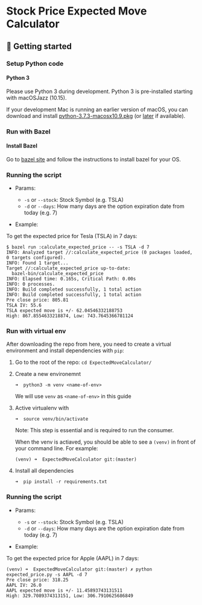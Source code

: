 # Stock Price Expected Move Calculator

## :rocket: Getting started

### <a name="python_code"></a> Setup Python code

#### <a name="python_3"></a> Python 3

Please use Python 3 during development.
Python 3 is pre-installed starting with macOSJazz (10.15).

If your development Mac is running an earlier version of macOS, you can download and install [python-3.7.3-macosx10.9.pkg](https://www.python.org/ftp/python/3.7.3/python-3.7.3-macosx10.9.pkg) (or [later](https://www.python.org/ftp/python/) if available).

### Run with Bazel

#### <a name="install_bazel"></a> Install Bazel

Go to [bazel site](https://docs.bazel.build/versions/master/install.html) and
follow the instructions to install bazel for your OS.

### Running the script

- Params:

  - `-s` or `--stock`: Stock Symbol (e.g. TSLA)
  - `-d` or `--days`: How many days are the option expiration date from today (e.g. 7)

- Example:

To get the expected price for Tesla (TSLA) in 7 days:

```
$ bazel run :calculate_expected_price -- -s TSLA -d 7
INFO: Analyzed target //:calculate_expected_price (0 packages loaded, 0 targets configured).
INFO: Found 1 target...
Target //:calculate_expected_price up-to-date:
  bazel-bin/calculate_expected_price
INFO: Elapsed time: 0.165s, Critical Path: 0.00s
INFO: 0 processes.
INFO: Build completed successfully, 1 total action
INFO: Build completed successfully, 1 total action
Pre close price: 805.81
TSLA IV: 55.6
TSLA expected move is +/- 62.04546332188753
High: 867.8554633218874, Low: 743.7645366781124
```

### Run with virtual env

After downloading the repo from here, you need to create a virtual environment and install dependencies with `pip`:

1.  Go to the root of the repo: `cd ExpectedMoveCalculator/`

2.  Create a new environemnt

    ```
    ➜  python3 -m venv <name-of-env>
    ```

    We will use `venv` as `<name-of-env>` in this guide

3.  Active virtualenv with

    ```
    ➜  source venv/bin/activate
    ```

    Note: This step is essential and is required to run the consumer.

    When the venv is actiaved, you should be able to see a `(venv)` in front of your command line. For example:

        (venv) ➜  ExpectedMoveCalculator git:(master)

4.  Install all dependencies
    ```
    ➜  pip install -r requirements.txt
    ```

### Running the script

- Params:

  - `-s` or `--stock`: Stock Symbol (e.g. TSLA)
  - `-d` or `--days`: How many days are the option expiration date from today (e.g. 7)

- Example:

To get the expected price for Apple (AAPL) in 7 days:

```
(venv) ➜  ExpectedMoveCalculator git:(master) ✗ python expected_price.py -s AAPL -d 7
Pre close price: 318.25
AAPL IV: 26.0
AAPL expected move is +/- 11.45893743131511
High: 329.7089374313151, Low: 306.7910625686849
```
